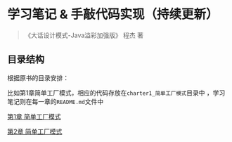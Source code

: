 # 学习笔记 & 手敲代码实现（持续更新）
> 《大话设计模式-Java溢彩加强版》 程杰 著



## 目录结构

根据原书的目录安排：

比如第1章简单工厂模式，相应的代码存放在`charter1_简单工厂模式`目录中 ，学习笔记则在每一章的`README.md`文件中

[第1章 简单工厂模式](code/charpter1_简单工厂模式/README.md)

[第2章 简单工厂模式](code/charpter2_策略模式/README.md)